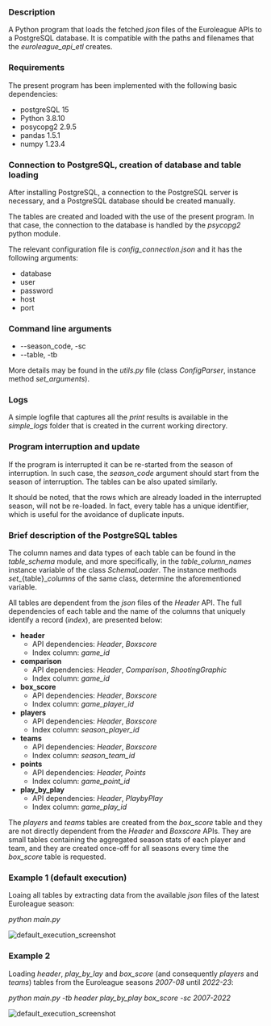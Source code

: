 ### Description

A Python program that loads the fetched _json_ files of the Euroleague APIs to a PostgreSQL database.
It is compatible with the paths and filenames that the _euroleague_api_etl_ creates.

### Requirements

The present program has been implemented with the following basic dependencies:

* postgreSQL 15
* Python 3.8.10
* posycopg2 2.9.5
* pandas 1.5.1
* numpy 1.23.4

### Connection to PostgreSQL, creation of database and table loading

After installing PostgreSQL, a connection to the PostgreSQL server is necessary, and a PostgreSQL database should be created manually.

The tables are created and loaded with the use of the present program. In that case, the connection to the database is handled by the _psycopg2_ python module.

The relevant configuration file is _config_connection.json_ and it has the following arguments:

* database
* user
* password
* host
* port

### Command line arguments

* --season_code, -sc
* --table, -tb

More details may be found in the _utils.py_ file (class _ConfigParser_, instance method _set_arguments_).
  
### Logs

A simple logfile that captures all the _print_ results is available in the _simple_logs_ folder that is created in the current working directory.

### Program interruption and update

If the program is interrupted it can be re-started from the season of interruption. 
In such case, the _season_code_ argument should start from the season of interruption.
The tables can be also upated similarly.

It should be noted, that the rows which are already loaded in the interrupted season, will not be re-loaded. 
In fact, every table has a unique identifier, which is useful for the avoidance of duplicate inputs.

### Brief description of the PostgreSQL tables

The column names and data types of each table can be found in the _table_schema_ module, and more specifically,
in the _table_column_names_ instance variable of the class _SchemaLoader_. 
The instance methods _set__{table}__columns_ of the same class, determine the aforementioned variable.

All tables are dependent from the _json_ files of the _Header_ API. 
The full dependencies of each table and the name of the columns that uniquely identify a record (_index_), are presented below:

* **header**
  * API dependencies: _Header_, _Boxscore_
  * Index column: _game_id_
* **comparison**
  * API dependencies: _Header_, _Comparison_, _ShootingGraphic_
  * Index column: _game_id_
* **box_score**
  * API dependencies: _Header_, _Boxscore_
  * Index column: _game_player_id_
* **players**
  * API dependencies: _Header_, _Boxscore_
  * Index column: _season_player_id_
* **teams**
  * API dependencies: _Header_, _Boxscore_
  * Index column: _season_team_id_
* **points**
  * API dependencies: _Header, Points_
  * Index column: _game_point_id_
* **play_by_play**
  * API dependencies: _Header_, _PlaybyPlay_
  * Index column: _game_play_id_

The _players_ and _teams_ tables are created from the _box_score_ table and they are not directly dependent from the _Header_ and _Boxscore_ APIs. They are small tables containing the aggregated season stats of each player and team, and they are created once-off for all seasons every time the _box_score_ table is requested.


### Example 1 (default execution)

Loaing all tables by extracting data from the available _json_ files of the latest Euroleague season: 

_python main.py_

![default_execution_screenshot](https://github.com/bsamot10/EuroleagueProject/blob/main/docs/images/euroleague_postgres_etl_example_1.png)

### Example 2

Loading _header_, _play_by_lay_ and _box_score_ (and consequently _players_ and _teams_) tables from the Euroleague seasons _2007-08_ until _2022-23_: 

_python main.py -tb header play_by_play box_score -sc 2007-2022_

![default_execution_screenshot](https://github.com/bsamot10/EuroleagueProject/blob/main/docs/images/euroleague_postgres_etl_example_2.png)

